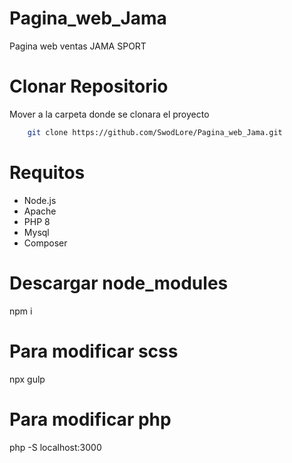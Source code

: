 # Pagina_web_Jama
Pagina web ventas JAMA SPORT
# Clonar Repositorio
Mover a la carpeta donde se clonara el proyecto
```bash
    git clone https://github.com/SwodLore/Pagina_web_Jama.git
```
# Requitos
- Node.js
- Apache
- PHP 8
- Mysql
- Composer

# Descargar node_modules

npm i

# Para modificar scss  
npx gulp

# Para modificar php

php -S localhost:3000

